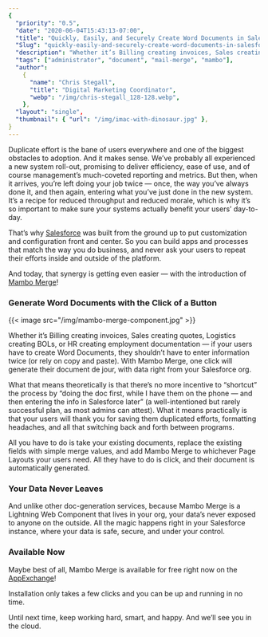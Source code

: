 ```yaml
---
{
  "priority": "0.5",
  "date": "2020-06-04T15:43:13-07:00",
  "title": "Quickly, Easily, and Securely Create Word Documents in Salesforce — Introducing Mambo Merge!",
  "Slug": "quickly-easily-and-securely-create-word-documents-in-salesforce-introducing-mambo-merge",
  "description": "Whether it’s Billing creating invoices, Sales creating quotes...",
  "tags": ["administrator", "document", "mail-merge", "mambo"],
  "author":
    {
      "name": "Chris Stegall",
      "title": "Digital Marketing Coordinator",
      "webp": "/img/chris-stegall_128-128.webp",
    },
  "layout": "single",
  "thumbnail": { "url": "/img/imac-with-dinosaur.jpg" },
}
---
```


Duplicate effort is the bane of users everywhere and one of the biggest obstacles to adoption. And it makes sense. We’ve probably all experienced a new system roll-out, promising to deliver efficiency, ease of use, and of course management’s much-coveted reporting and metrics. But then, when it arrives, you’re left doing your job twice — once, the way you’ve always done it, and then again, entering what you’ve just done in the new system. It’s a recipe for reduced throughput and reduced morale, which is why it’s so important to make sure your systems actually benefit your users’ day-to-day.

That’s why [Salesforce](https://www.salesforce.com/products/) was built from the ground up to put customization and configuration front and center. So you can build apps and processes that match the way you do business, and never ask your users to repeat their efforts inside and outside of the platform.

And today, that synergy is getting even easier — with the introduction of [Mambo Merge](https://appexchange.salesforce.com/appxListingDetail?listingId=a0N3u00000MBinOEAT&channel=recommended)!

### Generate Word Documents with the Click of a Button

{{< image src="/img/mambo-merge-component.jpg" >}}

Whether it’s Billing creating invoices, Sales creating quotes, Logistics creating BOLs, or HR creating employment documentation — if your users have to create Word Documents, they shouldn’t have to enter information twice (or rely on copy and paste). With Mambo Merge, one click will generate their document de jour, with data right from your Salesforce org.

What that means theoretically is that there’s no more incentive to “shortcut” the process by “doing the doc first, while I have them on the phone — and then entering the info in Salesforce later” (a well-intentioned but rarely successful plan, as most admins can attest). What it means practically is that your users will thank you for saving them duplicated efforts, formatting headaches, and all that switching back and forth between programs.

All you have to do is take your existing documents, replace the existing fields with simple merge values, and add Mambo Merge to whichever Page Layouts your users need. All they have to do is click, and their document is automatically generated.

### Your Data Never Leaves

And unlike other doc-generation services, because Mambo Merge is a Lightning Web Component that lives in your org, your data’s never exposed to anyone on the outside. All the magic happens right in your Salesforce instance, where your data is safe, secure, and under your control.

### Available Now

Maybe best of all, Mambo Merge is available for free right now on the [AppExchange](https://appexchange.salesforce.com/appxListingDetail?listingId=a0N3u00000MBinOEAT&channel=recommended)!

Installation only takes a few clicks and you can be up and running in no time.

Until next time, keep working hard, smart, and happy. And we’ll see you in the cloud.
